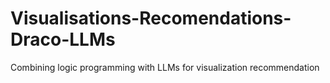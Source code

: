 # Visualisations-Recomendations-Draco-LLMs
Combining logic programming with LLMs for visualization recommendation
